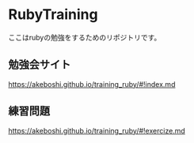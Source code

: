 # RubyTraining
ここはrubyの勉強をするためのリポジトリです。

## 勉強会サイト
https://akeboshi.github.io/training_ruby/#!index.md

## 練習問題
https://akeboshi.github.io/training_ruby/#!exercize.md
